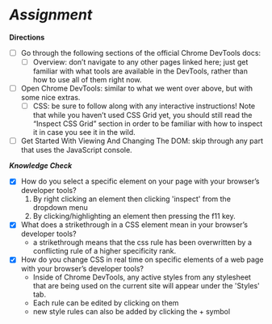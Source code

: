 # ***Assignment***
**Directions**
- [ ] Go through the following sections of the official Chrome DevTools docs:
    - [ ] Overview: don’t navigate to any other pages linked here; just get familiar with what tools are available in the DevTools, rather than how to use all of them right now.
- [ ] Open Chrome DevTools: similar to what we went over above, but with some nice extras.
    - [ ] CSS: be sure to follow along with any interactive instructions! Note that while you haven’t used CSS Grid yet, you should still read the “Inspect CSS Grid” section in order to be familiar with how to inspect it in case you see it in the wild.
- [ ] Get Started With Viewing And Changing The DOM: skip through any part that uses the JavaScript console.

***Knowledge Check***
- [x] How do you select a specific element on your page with your browser’s developer tools?
    1. By right clicking an element then clicking 'inspect' from the dropdown menu
    2. By clicking/highlighting an element then pressing the f11 key.
- [x] What does a strikethrough in a CSS element mean in your browser’s developer tools?
    - a strikethrough means that the css rule has been overwritten by a conflicting rule of a higher specificity rank.
- [x] How do you change CSS in real time on specific elements of a web page with your browser’s developer tools?
    - Inside of Chrome DevTools, any active styles from any stylesheet that are being used on the current site will appear under the 'Styles' tab.
    - Each rule can be edited by clicking on them
    - new style rules can also be added by clicking the + symbol